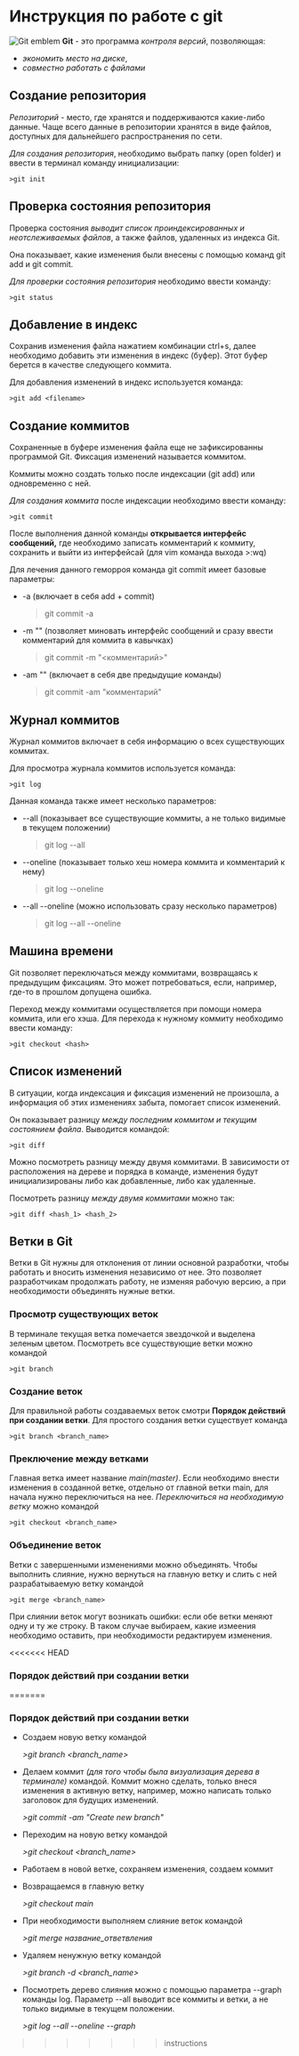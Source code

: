 # Инструкция по работе с git
![Git emblem](git.jpg)
**Git** - это программа  *контроля версий*, позволяющая:
- *экономить место на диске*, 
- *совместно работать с файлами*

## Создание репозитория
*Репозиторий* - место, где хранятся и поддерживаются какие-либо данные. Чаще всего данные в репозитории хранятся в виде файлов, доступных для дальнейшего распространения по сети.

*Для создания репозитория*, необходимо выбрать папку (open folder) и ввести в терминал команду инициализации:

    >git init

## Проверка состояния репозитория
Проверка состояния *выводит список проиндексированных и неотслеживаемых файлов*, а также файлов, удаленных из индекса Git.

Она показывает, какие изменения были внесены с помощью команд git add и git commit.

*Для проверки состояния репозитория* необходимо ввести команду:

    >git status

## Добавление в индекс
Сохранив изменения файла нажатием комбинации ctrl+s, далее необходимо добавить эти изменения в индекс (буфер). Этот буфер берется в качестве следующего коммита.

Для добавления изменений в индекс используется команда:

    >git add <filename>

## Создание коммитов
Сохраненные в буфере изменения файла еще не зафиксированны программой Git. Фиксация изменений называется коммитом.

Коммиты можно создать только после индексации (git add) или одновременно с ней.

*Для создания коммита* после индексации необходимо ввести команду:

    >git commit

После выполнения данной команды **открывается интерфейс сообщений,** где необходимо записать комментарий к коммиту, сохранить и выйти из интерфейсай (для vim команда выхода >:wq)

Для лечения данного геморроя команда git commit имеет базовые параметры:
- -a (включает в себя add + commit)
    >git commit -a
- -m "" (позволяет миновать интерфейс сообщений и сразу ввести комментарий для коммита в кавычках)
    >git commit -m "<комментарий>"
- -am "" (включает в себя две предыдущие команды)
    >git commit -am "комментарий"

## Журнал коммитов
Журнал коммитов включает в себя информацию о всех существующих коммитах.

Для просмотра журнала коммитов используется команда:

    >git log

Данная команда также имеет несколько параметров:
- --all (показывает все существующие коммиты, а не только видимые в текущем положении)
    >git log --all
- --oneline (показывает только хеш номера коммита и комментарий к нему)
    >git log --oneline
- --all --oneline (можно использовать сразу несколько параметров)
    >git log --all --oneline

## Машина времени
Git позволяет переключаться между коммитами, возвращаясь к предыдущим фиксациям. Это может потребоваться, если, например, где-то в прошлом допущена ошибка.

Переход между коммитами осуществляется при помощи номера коммита, или его хэша.
Для перехода к нужному коммиту необходимо ввести команду:

    >git checkout <hash>

## Список изменений
В ситуации, когда индексация и фиксация изменений не произошла, а информация об этих изменениях забыта, помогает список изменений.

Он показывает разницу *между последним коммитом и текущим состоянием файла*. Выводится командой:

    >git diff

Можно посмотреть разницу между двумя коммитами. В зависимости от расположения на дереве и порядка в команде, изменения будут инициализированы либо как добавленные, либо как удаленные.

Посмотреть разницу *между двумя коммитами* можно так:

    >git diff <hash_1> <hash_2>

## Ветки в Git
Ветки в Git нужны для отклонения от линии основной разработки, чтобы работать и вносить изменения независимо от нее. Это позволяет разработчикам продолжать работу, не изменяя рабочую версию, а при необходимости объединять нужные ветки.

### Просмотр существующих веток
В терминале текущая ветка помечается звездочкой и выделена зеленым цветом. Посмотреть все существующие ветки можно командой

    >git branch

### Создание веток
Для правильной работы создаваемых веток смотри **Порядок действий при создании ветки**. Для простого создания ветки существует команда

    >git branch <branch_name>

### Преключение между ветками
Главная ветка имеет название *main(master)*. Если необходимо внести изменения в созданной ветке, отдельно от главной ветки main, для начала нужно переключиться на нее. *Переключиться на необходимую ветку* можно командой

    >git checkout <branch_name>

### Объединение веток
Ветки с завершенными изменениями можно объединять. Чтобы выполнить слияние, нужно вернуться на главную ветку и слить с ней разрабатываемую ветку командой

    >git merge <branch_name>
При слиянии веток могут возникать ошибки: если обе ветки меняют одну и ту же строку. В таком случае выбираем, какие измеения необходимо оставить, при необходимости редактируем изменения.

<<<<<<< HEAD
### **Порядок действий при создании ветки**
=======
### **Порядок действий при создании ветки**
- Создаем новую ветку командой 

    *>git branch <branch_name>*

- Делаем коммит *(для того чтобы была визуализация дерева в терминале)* командой. Коммит можно сделать, только внеся изменения в активную ветку, например, можно написать только заголовок для будущих изменений.

    *>git commit -am "Create new branch"*

- Переходим на новую ветку командой 

    *>git checkout <branch_name>*

- Работаем в новой ветке, сохраняем изменения, создаем коммит

- Возвращаемся в главную ветку 

    *>git checkout main*

- При необходимости выполняем слияние веток командой 

    *>git merge название_ответвления*

- Удаляем ненужную ветку командой

    *>git branch -d <branch_name>*

- Посмотреть дерево слияния можно с помощью параметра --graph
команды log. Параметр --all выводит все коммиты и ветки, а не только видимые в текущем положении.

    *>git log --all --oneline --graph*
>>>>>>> instructions
